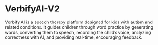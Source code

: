 # VerbifyAI-V2
Verbify AI is a speech therapy platform designed for kids with autism and related conditions. It guides children through word practice by generating words, converting them to speech, recording the child’s voice, analyzing correctness with AI, and providing real-time, encouraging feedback.
